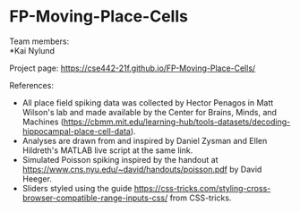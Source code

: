 
# FP-Moving-Place-Cells
Team members:  
*Kai Nylund

Project page: https://cse442-21f.github.io/FP-Moving-Place-Cells/  

References:

- All place field spiking data was collected by Hector Penagos in Matt Wilson's lab and made available by the Center for Brains, Minds, and Machines (https://cbmm.mit.edu/learning-hub/tools-datasets/decoding-hippocampal-place-cell-data).
- Analyses are drawn from and inspired by Daniel Zysman and Ellen Hildreth's MATLAB live script at
the same link.
- Simulated Poisson spiking inspired by the handout at https://www.cns.nyu.edu/~david/handouts/poisson.pdf by David Heeger.
- Sliders styled using the guide https://css-tricks.com/styling-cross-browser-compatible-range-inputs-css/
from CSS-tricks.